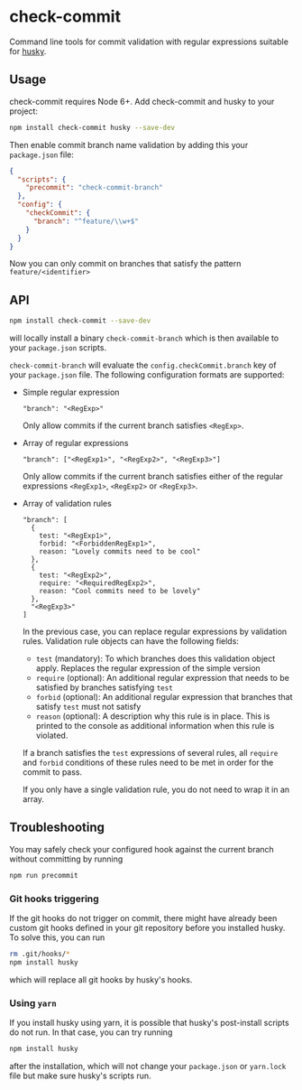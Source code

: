 # check-commit
Command line tools for commit validation with regular expressions suitable for
[husky](https://github.com/typicode/husky).

## Usage

check-commit requires Node 6+.
Add check-commit and husky to your project:
```bash
npm install check-commit husky --save-dev
```
Then enable commit branch name validation by adding this your `package.json` file:
```json
{
  "scripts": {
    "precommit": "check-commit-branch"
  },
  "config": {
    "checkCommit": {
      "branch": "^feature/\\w+$"
    }
  }
}
```
Now you can only commit on branches that satisfy the pattern `feature/<identifier>`

## API
```bash
npm install check-commit --save-dev
```
will locally install a binary `check-commit-branch` which is then available to your `package.json` scripts.

`check-commit-branch` will evaluate the `config.checkCommit.branch` key of your `package.json` file. The following configuration
formats are supported:
* Simple regular expression
  ```
  "branch": "<RegExp>"
  ```
  Only allow commits if the current branch satisfies `<RegExp>`.

* Array of regular expressions
  ```
  "branch": ["<RegExp1>", "<RegExp2>", "<RegExp3>"]
  ```
  Only allow commits if the current branch satisfies either of the regular expressions `<RegExp1>`, `<RegExp2>` or
  `<RegExp3>`.

* Array of validation rules
  ```
  "branch": [
    {
      test: "<RegExp1>",
      forbid: "<ForbiddenRegExp1>",
      reason: "Lovely commits need to be cool"
    },
    {
      test: "<RegExp2>",
      require: "<RequiredRegExp2>",
      reason: "Cool commits need to be lovely"
    },
    "<RegExp3>"
  ]
  ```
  In the previous case, you can replace regular expressions by validation rules. Validation rule objects can have the
  following fields:
  - `test` (mandatory): To which branches does this validation object apply. Replaces the regular expression of the
    simple version
  - `require` (optional): An additional regular expression that needs to be satisfied by branches satisfying `test`
  - `forbid` (optional): An additional regular expression that branches that satisfy `test` must not satisfy
  - `reason` (optional): A description why this rule is in place. This is printed to the console as additional
    information when this rule is violated.
   
  If a branch satisfies the `test` expressions of several rules, all `require` and `forbid` conditions of these rules
  need to be met in order for the commit to pass.
  
  If you only have a single validation rule, you do not need to wrap it in an array.

## Troubleshooting
You may safely check your configured hook against the current branch without committing by running
```bash
npm run precommit
```

### Git hooks triggering
If the git hooks do not trigger on commit, there might have already been custom git hooks defined in your git repository
before you installed husky. To solve this, you can run
```bash
rm .git/hooks/*
npm install husky
```
which will replace all git hooks by husky's hooks.


### Using `yarn`
If you install husky using yarn, it is possible that husky's post-install scripts do not run. In that case, you can try
running
```bash
npm install husky
```
after the installation, which will not change your `package.json` or `yarn.lock` file but make sure husky's scripts run.
